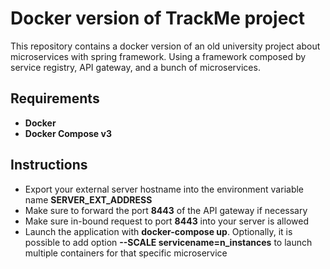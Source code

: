 # Docker version of TrackMe project

This repository contains a docker version of an old university project about microservices with spring framework. Using a framework composed by service registry, API gateway, and a bunch of microservices.

## Requirements

- **Docker**
- **Docker Compose v3**

## Instructions

- Export your external server hostname into the environment variable name **SERVER_EXT_ADDRESS**
- Make sure to forward the port **8443** of the API gateway if necessary
- Make sure in-bound request to port **8443** into your server is allowed
- Launch the application with **docker-compose up**. Optionally, it is possible to add option **--SCALE servicename=n_instances** to launch multiple containers for that specific microservice